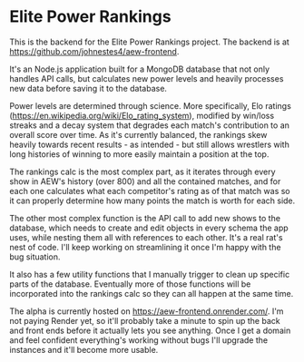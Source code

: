 # Elite Power Rankings

This is the backend for the Elite Power Rankings project. The backend is at https://github.com/johnestes4/aew-frontend.

It's an Node.js application built for a MongoDB database that not only handles API calls, but calculates new power levels and heavily processes new data before saving it to the database.

Power levels are determined through science. More specifically, Elo ratings (https://en.wikipedia.org/wiki/Elo_rating_system), modified by win/loss streaks and a decay system that degrades each match's contribution to an overall score over time. As it's currently balanced, the rankings skew heavily towards recent results - as intended - but still allows wrestlers with long histories of winning to more easily maintain a position at the top.

The rankings calc is the most complex part, as it iterates through every show in AEW's history (over 800) and all the contained matches, and for each one calculates what each competitor's rating as of that match was so it can properly determine how many points the match is worth for each side.

The other most complex function is the API call to add new shows to the database, which needs to create and edit objects in every schema the app uses, while nesting them all with references to each other. It's a real rat's nest of code. I'll keep working on streamlining it once I'm happy with the bug situation.

It also has a few utility functions that I manually trigger to clean up specific parts of the database. Eventually more of those functions will be incorporated into the rankings calc so they can all happen at the same time.

The alpha is currently hosted on https://aew-frontend.onrender.com/. I'm not paying Render yet, so it'll probably take a minute to spin up the back and front ends before it actually lets you see anything. Once I get a domain and feel confident everything's working without bugs I'll upgrade the instances and it'll become more usable.
